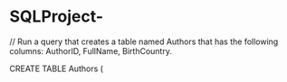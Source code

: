 # SQLProject-
// Run a query that creates a table named Authors that has the following columns: AuthorID, FullName, BirthCountry. 


CREATE TABLE Authors ( 
